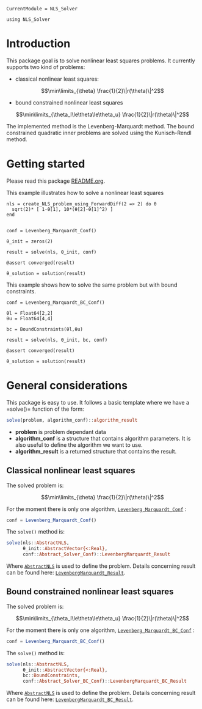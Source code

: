 ```@meta
CurrentModule = NLS_Solver
```

```@setup session
using NLS_Solver
```

# Introduction

This package goal is to solve nonlinear least squares problems. It
currently supports two kind of problems:

- classical nonlinear least squares:
```math
\min\limits_{\theta} \frac{1}{2}\|r(\theta)\|^2
```
- bound constrained nonlinear least squares
```math
\min\limits_{\theta_l\le\theta\le\theta_u} \frac{1}{2}\|r(\theta)\|^2
```

The implemented method is the Levenberg-Marquardt method. The bound
constrained quadratic inner problems are solved using the
Kunisch-Rendl method.

# Getting started

Please read this package [README.org](https://github.com/vincent-picaud/NLS_Solver.jl).

This example illustrates how to solve a nonlinear least squares

```@example session
nls = create_NLS_problem_using_ForwardDiff(2 => 2) do θ
  sqrt(2)* [ 1-θ[1], 10*(θ[2]-θ[1]^2) ]
end


conf = Levenberg_Marquardt_Conf()

θ_init = zeros(2)

result = solve(nls, θ_init, conf)

@assert converged(result)

θ_solution = solution(result)
```

This example shows how to solve the same problem but with bound
constraints.

```@example session
conf = Levenberg_Marquardt_BC_Conf()

θl = Float64[2,2]
θu = Float64[4,4]

bc = BoundConstraints(θl,θu)

result = solve(nls, θ_init, bc, conf)

@assert converged(result)

θ_solution = solution(result)
```


# General considerations

This package is easy to use. It follows a basic template where we have
a =solve()= function of the form:

```julia
solve(problem, algorithm_conf)::algorithm_result
```

- **problem** is problem dependant data
- **algorithm_conf** is a structure that contains algorithm
  parameters. It is also useful to define the algorithm we want to
  use.
- **algorithm_result** is a returned structure that contains the
  result.

## Classical nonlinear least squares

The solved problem is:

```math
\min\limits_{\theta} \frac{1}{2}\|r(\theta)\|^2
```

For the moment there is only one algorithm, [`Levenberg_Marquardt_Conf`](@ref) :
```julia
conf = Levenberg_Marquardt_Conf()
```

The `solve()` method is:

```julia
solve(nls::AbstractNLS,
      θ_init::AbstractVector{<:Real},
      conf::Abstract_Solver_Conf)::LevenbergMarquardt_Result
```

Where [`AbstractNLS`](@ref) is used to define the problem. Details
concerning result can be found here:
[`LevenbergMarquardt_Result`](@ref).

## Bound constrained nonlinear least squares

The solved problem is:

```math
\min\limits_{\theta_l\le\theta\le\theta_u} \frac{1}{2}\|r(\theta)\|^2
```

For the moment there is only one algorithm, [`Levenberg_Marquardt_BC_Conf`](@ref) :
```julia
conf = Levenberg_Marquardt_BC_Conf()
```

The `solve()` method is:

```julia
solve(nls::AbstractNLS,
      θ_init::AbstractVector{<:Real},
      bc::BoundConstraints,
      conf::Abstract_Solver_BC_Conf)::LevenbergMarquardt_BC_Result
```

Where [`AbstractNLS`](@ref) is used to define the problem. Details
concerning result can be found here:
[`LevenbergMarquardt_BC_Result`](@ref).

